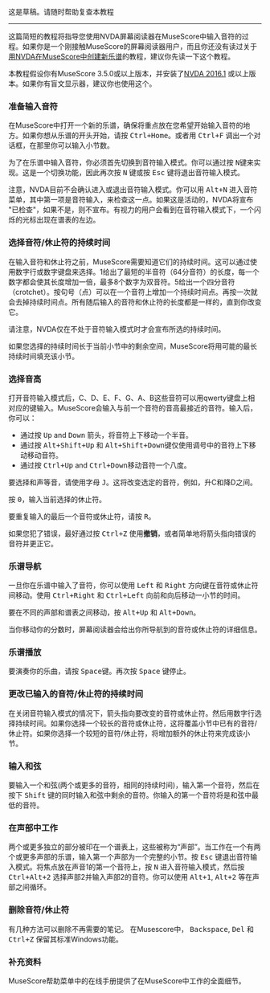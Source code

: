 这是草稿。请随时帮助复查本教程

---

这篇简短的教程将指导您使用NVDA屏幕阅读器在MuseScore中输入音符的过程。如果你是一个刚接触MuseScore的屏幕阅读器用户，而且你还没有读过关于[用NVDA在MuseScore中创建新乐谱](https://musescore.org/en/node/113581)的教程，建议你先读一下这个教程。

本教程假设你有MuseScore 3.5.0或以上版本，并安装了[NVDA 2016.1](http://www.nvaccess.org/download/) 或以上版本。如果你有盲文显示器，建议你也使用这个。

### 准备输入音符

在MuseScore中打开一个新的乐谱，确保将重点放在您希望开始输入音符的地方。如果你想从乐谱的开头开始，请按 <kbd><kbd>Ctrl</kbd>+<kbd>Home</kbd></kbd>。或者用 <kbd><kbd>Ctrl</kbd>+<kbd>F</kbd></kbd> 调出一个对话框，在那里你可以输入小节数。

为了在乐谱中输入音符，你必须首先切换到音符输入模式。你可以通过按 <kbd><kbd>N</kbd></kbd>键来实现。这是一个切换功能，因此再次按 <kbd><kbd>N</kbd></kbd> 键或按 <kbd><kbd>Esc</kbd></kbd> 键将退出音符输入模式。 

注意，NVDA目前不会确认进入或退出音符输入模式。你可以用 <kbd><kbd>Alt</kbd>+<kbd>N</kbd></kbd> 进入音符菜单，其中第一项是音符输入，来检查这一点。如果这是活动的，NVDA将宣布 "已检查"，如果不是，则不宣布。有视力的用户会看到在音符输入模式下，一个闪烁的光标出现在谱表的左边。

### 选择音符/休止符的持续时间

在输入音符和休止符之前，MuseScore需要知道它们的持续时间。这可以通过使用数字行或数字键盘来选择。1给出了最短的半音符（64分音符）的长度，每一个数字都会使其长度增加一倍，最多8个数字为双音符。5给出一个四分音符（crotchet）。按句号（点）可以在一个音符上增加一个持续时间点。再按一次就会去掉持续时间点。所有随后输入的音符和休止符的长度都是一样的，直到你改变它。

请注意，NVDA仅在不处于音符输入模式时才会宣布所选的持续时间。

如果您选择的持续时间长于当前小节中的剩余空间，MuseScore将用可能的最长持续时间填充该小节。

### 选择音高

打开音符输入模式后，C、D、E、F、G、A、B这些音符可以用qwerty键盘上相对应的键输入。MuseScore会输入与前一个音符的音高最接近的音符。输入后，你可以：

*   通过按 <kbd><kbd>Up</kbd></kbd> and <kbd><kbd>Down</kbd></kbd> 箭头，将音符上下移动一个半音。
*   通过按 <kbd><kbd>Alt</kbd>+<kbd>Shift</kbd>+<kbd>Up</kbd></kbd> 和 <kbd><kbd>Alt</kbd>+<kbd>Shift</kbd>+<kbd>Down</kbd></kbd>键仅使用调号中的音符上下移动移动音符。
*   通过按 <kbd><kbd>Ctrl</kbd>+<kbd>Up</kbd></kbd> and <kbd><kbd>Ctrl</kbd>+<kbd>Down</kbd></kbd>移动音符一个八度。

要选择和声等音，请使用字母 <kbd>J</kbd>。这将改变选定的音符，例如，升C和降D之间。

按 <kbd><kbd>0</kbd></kbd>，输入当前选择的休止符。

要重复输入的最后一个音符或休止符，请按 <kbd><kbd>R</kbd></kbd>。

如果您犯了错误，最好通过按 <kbd><kbd>Ctrl</kbd>+<kbd>Z</kbd></kbd> 使用**撤销**，或者简单地将箭头指向错误的音符并更正它。

### 乐谱导航

一旦你在乐谱中输入了音符，你可以使用 <kbd>Left</kbd> 和 <kbd>Right</kbd> 方向键在音符或休止符间移动。使用 <kbd><kbd>Ctrl</kbd>+<kbd>Right</kbd></kbd> 和 <kbd><kbd>Ctrl</kbd>+<kbd>Left</kbd></kbd> 向前和向后移动一小节的时间。 

要在不同的声部和谱表之间移动，按 <kbd><kbd>Alt</kbd>+<kbd>Up</kbd></kbd> 和 <kbd><kbd>Alt</kbd>+<kbd>Down</kbd></kbd>。

当你移动你的分数时，屏幕阅读器会给出你所导航到的音符或休止符的详细信息。

### 乐谱播放

要演奏你的乐曲，请按 <kbd>Space</kbd>键。再次按 <kbd>Space</kbd> 键停止。

### 更改已输入的音符/休止符的持续时间

在关闭音符输入模式的情况下，箭头指向要改变的音符或休止符。然后用数字行选择持续时间。如果你选择一个较长的音符或休止符，这将覆盖小节中已有的音符/休止符。如果你选择一个较短的音符/休止符，将增加额外的休止符来完成该小节。

### 输入和弦

要输入一个和弦(两个或更多的音符，相同的持续时间)，输入第一个音符，然后在按下 <kbd><kbd>Shift</kbd></kbd> 键的同时输入和弦中剩余的音符。你输入的第一个音符将是和弦中最低的音符。

### 在声部中工作

两个或更多独立的部分被印在一个谱表上，这些被称为“声部”。当工作在一个有两个或更多声部的乐谱，输入第一个声部为一个完整的小节。按 <kbd><kbd>Esc</kbd></kbd> 键退出音符输入模式。将焦点放在声音1的第一个音符上，按 <kbd><kbd>N</kbd></kbd> 进入音符输入模式，然后按 <kbd><kbd>Ctrl</kbd>+<kbd>Alt</kbd>+<kbd>2</kbd></kbd> 选择声部2并输入声部2的音符。你可以使用 <kbd><kbd>Alt</kbd>+<kbd>1</kbd></kbd>, <kbd><kbd>Alt</kbd>+<kbd>2</kbd></kbd> 等在声部之间循环。

### 删除音符/休止符

有几种方法可以删除不再需要的笔记。 在Musescore中， <kbd><kbd>Backspace</kbd></kbd>, <kbd><kbd>Del</kbd></kbd> 和 <kbd><kbd>Ctrl</kbd>+<kbd>Z</kbd></kbd> 保留其标准Windows功能。

### 补充资料

MuseScore帮助菜单中的在线手册提供了在MuseScore中工作的全面细节。